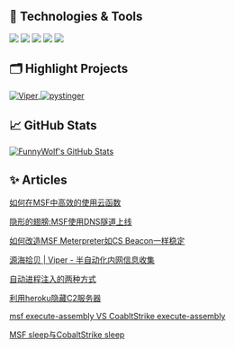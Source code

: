 ## 🔧 Technologies & Tools

![](https://img.shields.io/badge/Code-Python-informational?style=flat&logo=python&logoColor=white&color=6aa6f8)
![](https://img.shields.io/badge/Code-JavaScript-informational?style=flat&logo=javascript&logoColor=white&color=6aa6f8)
![](https://img.shields.io/badge/Code-Ruby-informational?style=flat&logo=ruby&logoColor=white&color=6aa6f8)
![](https://img.shields.io/badge/Code-React-informational?style=flat&logo=react&logoColor=white&color=6aa6f8)
![](https://img.shields.io/badge/Tools-Docker-informational?style=flat&logo=docker&logoColor=white&color=6aa6f8)


## 🗂️ Highlight Projects
<a href="https://github.com/FunnyWolf/Viper">
  <img align="center" src="https://github-readme-stats.vercel.app/api/pin/?username=FunnyWolf&repo=Viper&show_icons=true&line_height=27&title_color=6aa6f8&text_color=8a919a&icon_color=6aa6f8&bg_color=0e1116" alt="Viper" />
</a>

<a href="https://github.com/FunnyWolf/pystinger">
  <img align="center" src="https://github-readme-stats.vercel.app/api/pin/?username=FunnyWolf&repo=pystinger&show_icons=true&line_height=27&title_color=6aa6f8&text_color=8a919a&icon_color=6aa6f8&bg_color=0e1116" alt="pystinger" />
</a>


## &#x1f4c8; GitHub Stats
<a href="https://github.com/FunnyWolf/Funnywolf">
  <img align="center" src="https://github-readme-stats.vercel.app/api?username=FunnyWolf&show_icons=true&line_height=27&count_private=true&title_color=6aa6f8&text_color=8a919a&icon_color=6aa6f8&bg_color=0e1116" alt="FunnyWolf's GitHub Stats" />
</a>

## ✨ Articles

[如何在MSF中高效的使用云函数](https://mp.weixin.qq.com/s/jAxp-LVb8ac7QphFyTGNOg)

[隐形的翅膀:MSF使用DNS隧道上线](https://www.anquanke.com/post/id/255625)

[如何改造MSF Meterpreter如CS Beacon一样稳定](https://mp.weixin.qq.com/s?__biz=MzIwMDk1MjMyMg==&mid=2247486452&idx=1&sn=d7f03f0c5c2b74761dc96ec0f45aa26d&chksm=96f41499a1839d8f780e0ed9064ddd6b03ba7fa3134ef27c53aa7db78c1d5ecdab5b3e6eeeb1&mpshare=1&scene=1&srcid=0528WSc0ANUilaVGlKzZFRj9&sharer_sharetime=1622182315557&sharer_shareid=d3f8815414c11c2ab7332d42d6c9ef3e&exportkey=AcVpq58TeJpOo9vBL%2BvBHwI%3D&pass_ticket=mFLZrvMIrcrnBBwQOB8rcHcdVItDAYkrfgjAYulbrivV%2BVaQ5iQ7GiLL5qiVP3Ak&wx_header=0#rd)

[源海拾贝 | Viper - 半自动化内网信息收集](https://www.anquanke.com/post/id/231501)

[自动进程注入的两种方式](https://www.anquanke.com/post/id/231489)

[利用heroku隐藏C2服务器](https://www.anquanke.com/post/id/220868)

[msf execute-assembly VS CoabltStrike execute-assembly](https://www.anquanke.com/post/id/220456)

[MSF sleep与CobaltStrike sleep](https://www.anquanke.com/post/id/216363)




